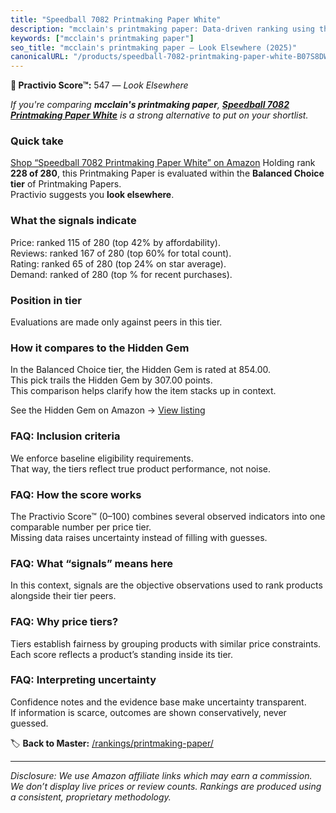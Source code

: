 ```yaml
---
title: "Speedball 7082 Printmaking Paper White"
description: "mcclain's printmaking paper: Data-driven ranking using the Practivio Score™. Positioned by quality, value, demand, findability, momentum."
keywords: ["mcclain's printmaking paper"]
seo_title: "mcclain's printmaking paper — Look Elsewhere (2025)"
canonicalURL: "/products/speedball-7082-printmaking-paper-white-B07S8DWM9G/"
---
```


**🚫 Practivio Score™:** 547 — _Look Elsewhere_


*If you're comparing **mcclain's printmaking paper**, **[Speedball 7082 Printmaking Paper White](https://www.amazon.com/dp/B07S8DWM9G?tag=practivio-20)** is a strong alternative to put on your shortlist.*
### Quick take
[Shop “Speedball 7082 Printmaking Paper White” on Amazon](https://www.amazon.com/dp/B07S8DWM9G?tag=practivio-20)
Holding rank **228 of 280**, this Printmaking Paper is evaluated within the **Balanced Choice tier** of Printmaking Papers.  
Practivio suggests you **look elsewhere**.

### What the signals indicate
Price: ranked 115 of 280 (top 42% by affordability).  
Reviews: ranked 167 of 280 (top 60% for total count).  
Rating: ranked 65 of 280 (top 24% on star average).  
Demand: ranked  of 280 (top % for recent purchases).

### Position in tier
Evaluations are made only against peers in this tier.

### How it compares to the Hidden Gem
In the Balanced Choice tier, the Hidden Gem is rated at 854.00.  
This pick trails the Hidden Gem by 307.00 points.  
This comparison helps clarify how the item stacks up in context.  

See the Hidden Gem on Amazon → [View listing](https://www.amazon.com/dp/B00KTJ7CP8?tag=practivio-20)

### FAQ: Inclusion criteria
We enforce baseline eligibility requirements.  
That way, the tiers reflect true product performance, not noise.

### FAQ: How the score works
The Practivio Score™ (0–100) combines several observed indicators into one comparable number per price tier.  
Missing data raises uncertainty instead of filling with guesses.

### FAQ: What “signals” means here
In this context, signals are the objective observations used to rank products alongside their tier peers.

### FAQ: Why price tiers?
Tiers establish fairness by grouping products with similar price constraints.  
Each score reflects a product’s standing inside its tier.

### FAQ: Interpreting uncertainty
Confidence notes and the evidence base make uncertainty transparent.  
If information is scarce, outcomes are shown conservatively, never guessed.


🏷️ **Back to Master:** [/rankings/printmaking-paper/](/rankings/printmaking-paper/)

---
_Disclosure: We use Amazon affiliate links which may earn a commission. We don’t display live prices or review counts. Rankings are produced using a consistent, proprietary methodology._
